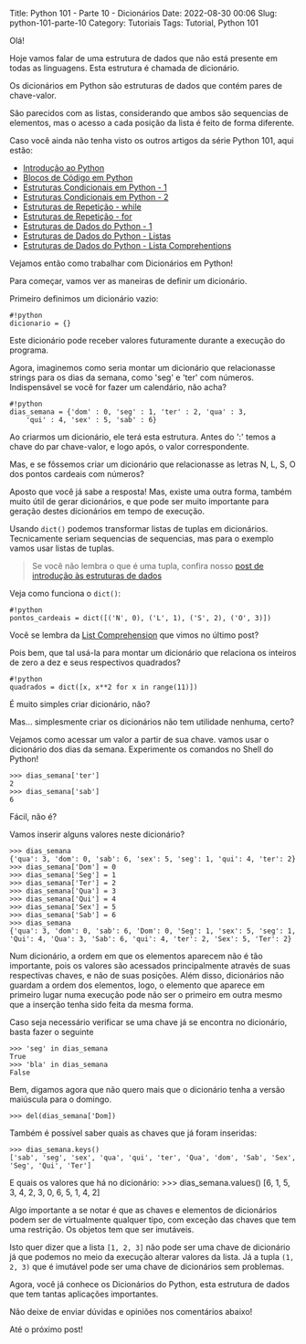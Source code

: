 Title: Python 101 - Parte 10 - Dicionários
Date: 2022-08-30 00:06
Slug: python-101-parte-10
Category: Tutoriais
Tags: Tutorial, Python 101

Olá!

Hoje vamos falar de uma estrutura de dados que não está presente em todas as linguagens. Esta estrutura é chamada de dicionário.

Os dicionários em Python são estruturas de dados que contém pares de chave-valor.

São parecidos com as listas, considerando que ambos são sequencias de elementos, mas o acesso a cada posição da lista é feito de forma diferente.

Caso você ainda não tenha visto os outros artigos da série Python 101, aqui estão:

* [Introdução ao Python]({filename}/Tutoriais/python101.md)
* [Blocos de Código em Python]({filename}/Tutoriais/python101.2.md)
* [Estruturas Condicionais em Python - 1]({filename}/Tutoriais/python101.3.md)
* [Estruturas Condicionais em Python - 2]({filename}/Tutoriais/python101.4.md)
* [Estruturas de Repetição - while]({filename}/Tutoriais/python101.5.md)
* [Estruturas de Repetição - for]({filename}/Tutoriais/python101.6.md)
* [Estruturas de Dados do Python - 1]({filename}/Tutoriais/python101.7.md)
* [Estruturas de Dados do Python - Listas]({filename}/Tutoriais/python101.8.md)
* [Estruturas de Dados do Python - Lista Comprehentions]({filename}/Tutoriais/python101.9.md)

Vejamos então como trabalhar com Dicionários em Python!

Para começar, vamos ver as maneiras de definir um dicionário.

Primeiro definimos um dicionário vazio:

    #!python
    dicionario = {}

Este dicionário pode receber valores futuramente durante a execução do programa.

Agora, imaginemos como seria montar um dicionário que relacionasse strings para os dias da semana, como 'seg' e 'ter' com números. Indispensável se você for fazer um calendário, não acha?

    #!python
    dias_semana = {'dom' : 0, 'seg' : 1, 'ter' : 2, 'qua' : 3,
        'qui' : 4, 'sex' : 5, 'sab' : 6}

Ao criarmos um dicionário, ele terá esta estrutura. Antes do ':' temos a chave do par chave-valor, e logo após, o valor correspondente.

Mas, e se fôssemos criar um dicionário que relacionasse as letras N, L, S, O dos pontos cardeais com números?

Aposto que você já sabe a resposta! Mas, existe uma outra forma, também muito útil de gerar dicionários, e que pode ser muito importante para geração destes dicionários em tempo de execução.

Usando `dict()` podemos transformar listas de tuplas em dicionários. Tecnicamente seriam sequencias de sequencias, mas para o exemplo vamos usar listas de tuplas.

> Se você não lembra o que é uma tupla, confira nosso [post de introdução às estruturas de dados]({filename}/Tutoriais/python101.7.md)

Veja como funciona o `dict()`:

    #!python
    pontos_cardeais = dict([('N', 0), ('L', 1), ('S', 2), ('O', 3)])

Você se lembra da [List Comprehension]({filename}/Tutoriais/python101.9.md) que vimos no último post?

Pois bem, que tal usá-la para montar um dicionário que relaciona os inteiros de zero a dez e seus respectivos quadrados?

    #!python
    quadrados = dict([x, x**2 for x in range(11)])

É muito simples criar dicionário, não?

Mas... simplesmente criar os dicionários não tem utilidade nenhuma, certo?

Vejamos como acessar um valor a partir de sua chave. vamos usar o dicionário dos dias da semana. Experimente os comandos no Shell do Python!

    >>> dias_semana['ter']
    2
    >>> dias_semana['sab']
    6

Fácil, não é?

Vamos inserir alguns valores neste dicionário?

    >>> dias_semana
    {'qua': 3, 'dom': 0, 'sab': 6, 'sex': 5, 'seg': 1, 'qui': 4, 'ter': 2}
    >>> dias_semana['Dom'] = 0
    >>> dias_semana['Seg'] = 1
    >>> dias_semana['Ter'] = 2
    >>> dias_semana['Qua'] = 3
    >>> dias_semana['Qui'] = 4
    >>> dias_semana['Sex'] = 5
    >>> dias_semana['Sab'] = 6
    >>> dias_semana
    {'qua': 3, 'dom': 0, 'sab': 6, 'Dom': 0, 'Seg': 1, 'sex': 5, 'seg': 1, 
    'Qui': 4, 'Qua': 3, 'Sab': 6, 'qui': 4, 'ter': 2, 'Sex': 5, 'Ter': 2}

Num dicionário, a ordem em que os elementos aparecem não é tão importante, pois os valores são acessados principalmente através de suas respectivas chaves, e não de suas posições. Além disso, dicionários não guardam a ordem dos elementos, logo, o elemento que aparece em primeiro lugar numa execução pode não ser o primeiro em outra mesmo que a inserção tenha sido feita da mesma forma.

Caso seja necessário verificar se uma chave já se encontra no dicionário, basta fazer o seguinte

    >>> 'seg' in dias_semana
    True
    >>> 'bla' in dias_semana
    False

Bem, digamos agora que não quero mais que o dicionário tenha a versão maiúscula para o domingo.

    >>> del(dias_semana['Dom])

Também é possível saber quais as chaves que já foram inseridas:

    >>> dias_semana.keys()
    ['sab', 'seg', 'sex', 'qua', 'qui', 'ter', 'Qua', 'dom', 'Sab', 'Sex',
    'Seg', 'Qui', 'Ter']

E quais os valores que há no dicionário:
    >>> dias_semana.values()
    [6, 1, 5, 3, 4, 2, 3, 0, 6, 5, 1, 4, 2]

Algo importante a se notar é que as chaves e elementos de dicionários podem ser de virtualmente qualquer tipo, com exceção das chaves que tem uma restrição. Os objetos tem que ser imutáveis.

Isto quer dizer que a lista `[1, 2, 3]` não pode ser uma chave de dicionário já que podemos no meio da execução alterar valores da lista. Já a tupla `(1, 2, 3)` que é imutável pode ser uma chave de dicionários sem problemas.

Agora, você já conhece os Dicionários do Python, esta estrutura de dados que tem tantas aplicações importantes.

Não deixe de enviar dúvidas e opiniões nos comentários abaixo!

Até o próximo post!